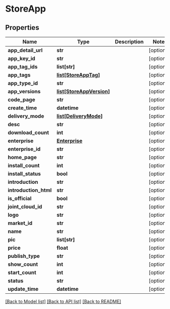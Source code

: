 # StoreApp

## Properties
Name | Type | Description | Notes
------------ | ------------- | ------------- | -------------
**app_detail_url** | **str** |  | [optional] 
**app_key_id** | **str** |  | [optional] 
**app_tag_ids** | **list[str]** |  | [optional] 
**app_tags** | [**list[StoreAppTag]**](StoreAppTag.md) |  | [optional] 
**app_type_id** | **str** |  | [optional] 
**app_versions** | [**list[StoreAppVersion]**](StoreAppVersion.md) |  | [optional] 
**code_page** | **str** |  | [optional] 
**create_time** | **datetime** |  | [optional] 
**delivery_mode** | [**list[DeliveryMode]**](DeliveryMode.md) |  | [optional] 
**desc** | **str** |  | [optional] 
**download_count** | **int** |  | [optional] 
**enterprise** | [**Enterprise**](Enterprise.md) |  | [optional] 
**enterprise_id** | **str** |  | [optional] 
**home_page** | **str** |  | [optional] 
**install_count** | **int** |  | [optional] 
**install_status** | **bool** |  | [optional] 
**introduction** | **str** |  | [optional] 
**introduction_html** | **str** |  | [optional] 
**is_official** | **bool** |  | [optional] 
**joint_cloud_id** | **str** |  | [optional] 
**logo** | **str** |  | [optional] 
**market_id** | **str** |  | [optional] 
**name** | **str** |  | [optional] 
**pic** | **list[str]** |  | [optional] 
**price** | **float** |  | [optional] 
**publish_type** | **str** |  | [optional] 
**show_count** | **int** |  | [optional] 
**start_count** | **int** |  | [optional] 
**status** | **str** |  | [optional] 
**update_time** | **datetime** |  | [optional] 

[[Back to Model list]](../README.md#documentation-for-models) [[Back to API list]](../README.md#documentation-for-api-endpoints) [[Back to README]](../README.md)


